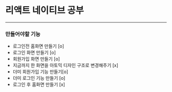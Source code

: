 # 리액트 네이티브 공부

---

### 만들어야할 기능
- 로그인전 홈화면 만들기 [o]
- 로그인 화면 만들기 [o]
- 회원가입 화면 만들기 [o]
- 지금까지 한 화면을 아토믹 디자인 구조로 변경해주기 [x]
- 더미 회원가입 기능 만들기[o]  
- 더미 로그인 기능 만들기 [o]  
- 로그인 후 홈화면 만들기 [x]
